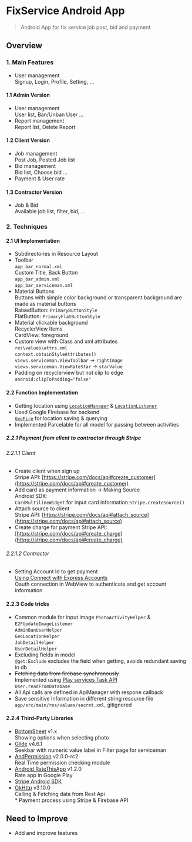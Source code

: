 FixService Android App
======

> Android App for fix service job post, bid and payment

## Overview

### 1. Main Features
- User management  
Signup, Login, Profile, Setting, ...

#### 1.1 Admin Version
- User management  
User list, Ban/Unban User ...
- Report management  
Report list, Delete Report

#### 1.2 Client Version
- Job management  
Post Job, Posted Job list
- Bid management  
Bid list, Choose bid ...  
- Payment & User rate

#### 1.3 Contractor Version
- Job & Bid  
Available job list, filter, bid, ...
 
### 2. Techniques 
#### 2.1 UI Implementation
- Subdirectories in Resource Layout  
- Toolbar  
```app_bar_normal.xml```  
Custom Title, Back Button  
```app_bar_admin.xml```  
```app_bar_serviceman.xml```  
- Material Buttons  
Buttons with simple color background or transparent background are made as material buttons  
RaisedButton: ```PrimaryButtonStyle```  
FlatButton: ```PrimaryFlatButtonStyle```  
- Material clickable background  
RecyclerView Items  
CardView: foreground
- Custom view with Class and xml attributes  
```res\values\attrs.xml```  
```context.obtainStyleAttributes()```  
```views.serviceman.ViewToolbar``` -> ```rightImage```  
```views.serviceman.ViewRateStar``` -> ```starValue```  
- Padding on recyclerview but not clip to edge  
```android:clipToPadding="false"```

#### 2.2 Function Implementation
- Getting location using [```LocationManager```](https://developer.android.com/reference/android/location/LocationManager.html) & [```LocationListener```](https://developer.android.com/reference/android/location/LocationListener.html)
- Used Google Firebase for backend  
[```GeoFire```](https://github.com/firebase/geofire-java) for location saving & querying  
- Implemented Parcelable for all model for passing between activities

##### 2.2.1 Payment from client to contractor through Stripe
###### 2.2.1.1 Client
- Create client when sign up  
Stripe API: [https://stripe.com/docs/api#create_customer](https://stripe.com/docs/api#create_customer)  
- Add card as payment information -> Making Source  
Android SDK:  
```CardMultilineWidget``` for input card information  ```Stripe.createSource()```  
- Attach source to client  
Stripe API: [https://stripe.com/docs/api#attach_source](https://stripe.com/docs/api#attach_source)
- Create charge for payment
Stripe API: [https://stripe.com/docs/api#create_charge](https://stripe.com/docs/api#create_charge)  

###### 2.2.1.2 Contractor
- Setting Account Id to get payment  
[Using Connect with Express Accounts](https://stripe.com/docs/connect/express-accounts)  
Oauth connection in WebView to authenticate and get account information  

#### 2.2.3 Code tricks  
- Common module for input image
```PhotoActivityHelper``` & ```E2FUpdateImageListener```  
```AdminBanUserHelper```  
```GeoLocationHelper```  
```JobDetailHelper```  
```UserDetailHelper```  
- Excluding fields in model  
```@get:Exclude``` excludes the field when getting, avoids redundant saving in db  
- <s>Fetching data from firebase synchronously</s>  
Implemented using [Play services Task API](https://developers.google.com/android/guides/tasks)  
```User.readFromDatabase```  
- All Api calls are defined in ApiManager with respone callback  
- Save sensitive Information in different string resource file  
```app/src/main/res/values/secret.xml```, gitignored

#### 2.2.4 Third-Party Libraries
- [BottomSheet](https://github.com/soarcn/BottomSheet) v1.x  
Showing options when selecting photo  
- [Glide](https://github.com/bumptech/glide) v4.6.1    
Seekbar with numeric value label in Filter page for serviceman
- [AndPermission](https://github.com/yanzhenjie/AndPermission) v2.0.0-rc2    
Real Time permission checking module
- [Android RateThisApp](https://github.com/kobakei/Android-RateThisApp) v1.2.0   
Rate app in Google Play
- [Stripe Android SDK](https://github.com/stripe/stripe-android)    
- [OkHttp](https://github.com/square/okhttp) v3.10.0  
Calling & Fetching data from Rest Api  
\* Payment process using Stripe & Firebase API

## Need to Improve
- Add and improve features
